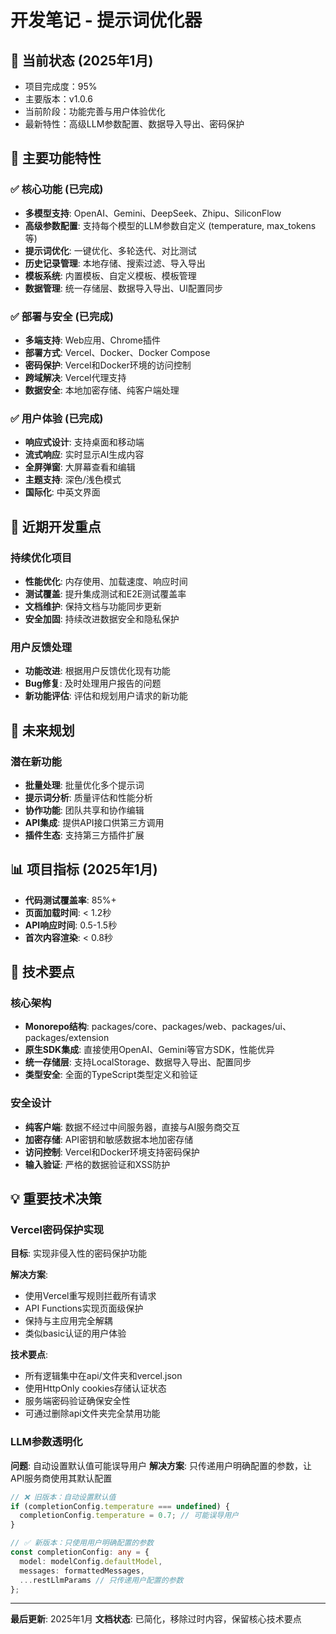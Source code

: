 # 开发笔记 - 提示词优化器

## 🎯 当前状态 (2025年1月)
- 项目完成度：95%
- 主要版本：v1.0.6
- 当前阶段：功能完善与用户体验优化
- 最新特性：高级LLM参数配置、数据导入导出、密码保护

## 🚀 主要功能特性

### ✅ 核心功能 (已完成)
- **多模型支持**: OpenAI、Gemini、DeepSeek、Zhipu、SiliconFlow
- **高级参数配置**: 支持每个模型的LLM参数自定义 (temperature, max_tokens等)
- **提示词优化**: 一键优化、多轮迭代、对比测试
- **历史记录管理**: 本地存储、搜索过滤、导入导出
- **模板系统**: 内置模板、自定义模板、模板管理
- **数据管理**: 统一存储层、数据导入导出、UI配置同步

### ✅ 部署与安全 (已完成)
- **多端支持**: Web应用、Chrome插件
- **部署方式**: Vercel、Docker、Docker Compose
- **密码保护**: Vercel和Docker环境的访问控制
- **跨域解决**: Vercel代理支持
- **数据安全**: 本地加密存储、纯客户端处理

### ✅ 用户体验 (已完成)
- **响应式设计**: 支持桌面和移动端
- **流式响应**: 实时显示AI生成内容
- **全屏弹窗**: 大屏幕查看和编辑
- **主题支持**: 深色/浅色模式
- **国际化**: 中英文界面

## 🔄 近期开发重点

### 持续优化项目
- **性能优化**: 内存使用、加载速度、响应时间
- **测试覆盖**: 提升集成测试和E2E测试覆盖率
- **文档维护**: 保持文档与功能同步更新
- **安全加固**: 持续改进数据安全和隐私保护

### 用户反馈处理
- **功能改进**: 根据用户反馈优化现有功能
- **Bug修复**: 及时处理用户报告的问题
- **新功能评估**: 评估和规划用户请求的新功能

## 📅 未来规划

### 潜在新功能
- **批量处理**: 批量优化多个提示词
- **提示词分析**: 质量评估和性能分析
- **协作功能**: 团队共享和协作编辑
- **API集成**: 提供API接口供第三方调用
- **插件生态**: 支持第三方插件扩展

## 📊 项目指标 (2025年1月)
- **代码测试覆盖率**: 85%+
- **页面加载时间**: < 1.2秒
- **API响应时间**: 0.5-1.5秒
- **首次内容渲染**: < 0.8秒

## 🔧 技术要点

### 核心架构
- **Monorepo结构**: packages/core、packages/web、packages/ui、packages/extension
- **原生SDK集成**: 直接使用OpenAI、Gemini等官方SDK，性能优异
- **统一存储层**: 支持LocalStorage、数据导入导出、配置同步
- **类型安全**: 全面的TypeScript类型定义和验证

### 安全设计
- **纯客户端**: 数据不经过中间服务器，直接与AI服务商交互
- **加密存储**: API密钥和敏感数据本地加密存储
- **访问控制**: Vercel和Docker环境支持密码保护
- **输入验证**: 严格的数据验证和XSS防护

## 💡 重要技术决策

### Vercel密码保护实现
**目标**: 实现非侵入性的密码保护功能

**解决方案**:
- 使用Vercel重写规则拦截所有请求
- API Functions实现页面级保护
- 保持与主应用完全解耦
- 类似basic认证的用户体验

**技术要点**:
- 所有逻辑集中在api/文件夹和vercel.json
- 使用HttpOnly cookies存储认证状态
- 服务端密码验证确保安全性
- 可通过删除api文件夹完全禁用功能

### LLM参数透明化
**问题**: 自动设置默认值可能误导用户
**解决方案**: 只传递用户明确配置的参数，让API服务商使用其默认配置

```typescript
// ❌ 旧版本：自动设置默认值
if (completionConfig.temperature === undefined) {
  completionConfig.temperature = 0.7; // 可能误导用户
}

// ✅ 新版本：只使用用户明确配置的参数
const completionConfig: any = {
  model: modelConfig.defaultModel,
  messages: formattedMessages,
  ...restLlmParams // 只传递用户配置的参数
};
```

---

**最后更新**: 2025年1月
**文档状态**: 已简化，移除过时内容，保留核心技术要点